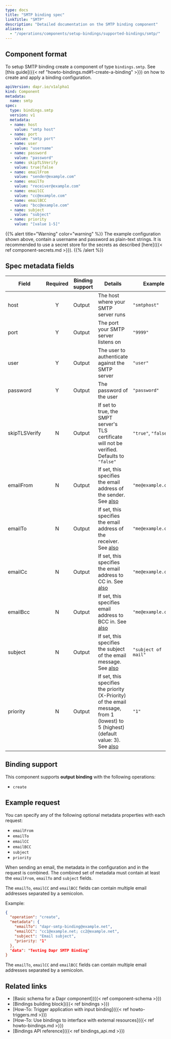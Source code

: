 ```yaml
---
type: docs
title: "SMTP binding spec"
linkTitle: "SMTP"
description: "Detailed documentation on the SMTP binding component"
aliases:
  - "/operations/components/setup-bindings/supported-bindings/smtp/"
---
```


## Component format

To setup SMTP binding create a component of type `bindings.smtp`. See [this guide]({{< ref "howto-bindings.md#1-create-a-binding" >}}) on how to create and apply a binding configuration.


```yaml
apiVersion: dapr.io/v1alpha1
kind: Component
metadata:
  name: smtp
spec:
  type: bindings.smtp
  version: v1
  metadata:
  - name: host
    value: "smtp host"
  - name: port
    value: "smtp port"
  - name: user
    value: "username"
  - name: password
    value: "password"
  - name: skipTLSVerify
    value: true|false
  - name: emailFrom
    value: "sender@example.com"
  - name: emailTo
    value: "receiver@example.com"
  - name: emailCC
    value: "cc@example.com"
  - name: emailBCC
    value: "bcc@example.com"
  - name: subject
    value: "subject"
  - name: priority
    value: "[value 1-5]"
```

{{% alert title="Warning" color="warning" %}}
The example configuration shown above, contain a username and password as plain-text strings. It is recommended to use a secret store for the secrets as described [here]({{< ref component-secrets.md >}}).
{{% /alert %}}

## Spec metadata fields

| Field              | Required | Binding support |  Details | Example |
|--------------------|:--------:|------------|-----|---------|
| host | Y | Output |  The host where your SMTP server runs | `"smtphost"` |
| port | Y | Output |  The port your SMTP server listens on | `"9999"` |
| user | Y | Output |  The user to authenticate against the SMTP server | `"user"` |
| password | Y | Output | The password of the user | `"password"` |
| skipTLSVerify | N | Output | If set to true, the SMPT server's TLS certificate will not be verified. Defaults to `"false"` | `"true"`, `"false"` |
| emailFrom | N | Output | If set, this specifies the email address of the sender. See [also](#example-request) | `"me@example.com"` |
| emailTo | N | Output | If set, this specifies the email address of the receiver. See [also](#example-request) | `"me@example.com"` |
| emailCc | N | Output | If set, this specifies the email address to CC in. See [also](#example-request) | `"me@example.com"` |
| emailBcc | N | Output | If set, this specifies email address to BCC in. See [also](#example-request) | `"me@example.com"` |
| subject | N | Output | If set, this specifies the subject of the email message. See [also](#example-request) | `"subject of mail"` |
| priority | N | Output | If set, this specifies the priority (X-Priority) of the email message, from 1 (lowest) to 5 (highest) (default value: 3). See [also](#example-request) | `"1"` |

## Binding support

This component supports **output binding** with the following operations:

- `create`

## Example request

You can specify any of the following optional metadata properties with each request:

- `emailFrom`
- `emailTo`
- `emailCC`
- `emailBCC`
- `subject`
- `priority`

When sending an email, the metadata in the configuration and in the request is combined. The combined set of metadata must contain at least the `emailFrom`, `emailTo` and `subject` fields.

The `emailTo`, `emailCC` and `emailBCC` fields can contain multiple email addresses separated by a semicolon.

Example:
```json
{
  "operation": "create",
  "metadata": {
    "emailTo": "dapr-smtp-binding@example.net",
    "emailCC": "cc1@example.net; cc2@example.net",
    "subject": "Email subject",
    "priority: "1"
  },
  "data": "Testing Dapr SMTP Binding"
}
```

The `emailTo`, `emailCC` and `emailBCC` fields can contain multiple email addresses separated by a semicolon.
## Related links

- [Basic schema for a Dapr component]({{< ref component-schema >}})
- [Bindings building block]({{< ref bindings >}})
- [How-To: Trigger application with input binding]({{< ref howto-triggers.md >}})
- [How-To: Use bindings to interface with external resources]({{< ref howto-bindings.md >}})
- [Bindings API reference]({{< ref bindings_api.md >}})
